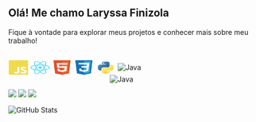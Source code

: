 ## Olá! Me chamo Laryssa Finizola
Fique à vontade para explorar meus projetos e conhecer mais sobre meu trabalho!


<div style="display: inline_block"><br>
  <img align="center" alt="JavaScript" height="30" width="40" src="https://raw.githubusercontent.com/devicons/devicon/master/icons/javascript/javascript-plain.svg">
  <img align="center" alt="React" height="30" width="40" src="https://raw.githubusercontent.com/devicons/devicon/master/icons/react/react-original.svg">
  <img align="center" alt="HTML" height="30" width="40" src="https://raw.githubusercontent.com/devicons/devicon/master/icons/html5/html5-original.svg">
  <img align="center" alt="CSS" height="30" width="40" src="https://raw.githubusercontent.com/devicons/devicon/master/icons/css3/css3-original.svg">
  <img align="center" alt="Python" height="30" width="40" src="https://raw.githubusercontent.com/devicons/devicon/master/icons/python/python-original.svg">
  <img align="center" alt="Java" height="30" width="40" src= "https://cdn.jsdelivr.net/gh/devicons/devicon@latest/icons/java/java-original.svg" />
</div>

<img align="right" alt="Java" height="300" width="300" src= "https://github.com/user-attachments/assets/3392c06b-37b5-4212-bff7-30a1f4ef5c7f" />

##

<div>
  <a href="https://www.instagram.com/lary.dev/" target="_blank"><img src="https://img.shields.io/badge/-Instagram-%23E4405F?style=for-the-badge&logo=instagram&logoColor=white" target="_blank"></a>
  <a href = "mailto:laryssafinizoladev@gmail.com"><img src="https://img.shields.io/badge/Gmail-D14836?style=for-the-badge&logo=gmail&logoColor=white" target="_blank"></a>
  <a href="https://www.linkedin.com/in/laryssafinizola" target="_blank"><img src="https://img.shields.io/badge/-LinkedIn-%230077B5?style=for-the-badge&logo=linkedin&logoColor=white" target="_blank"></a>   
</div>

<p>  
<img 
      align="left" 
      alt="GitHub Stats" 
      height="200" 
      style = "padding-right: 10px"
      src="https://github-readme-stats.vercel.app/api/top-langs/?username=laryssa-finizola&theme=tokyonight&layout=compact&custom_title=Tecnologias&langs_count=9" 
  />
</p>

